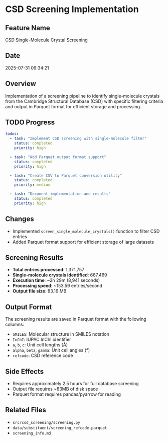 # CSD Screening Implementation

## Feature Name
CSD Single-Molecule Crystal Screening

## Date
2025-07-31 09:34:21

## Overview
Implementation of a screening pipeline to identify single-molecule crystals from the Cambridge Structural Database (CSD) with specific filtering criteria and output in Parquet format for efficient storage and processing.

## TODO Progress
```yaml
todos:
  - task: "Implement CSD screening with single-molecule filter"
    status: completed
    priority: high

  - task: "Add Parquet output format support"
    status: completed
    priority: high

  - task: "Create CSV to Parquet conversion utility"
    status: completed
    priority: medium

  - task: "Document implementation and results"
    status: completed
    priority: high
```

## Changes
- Implemented `screen_single_molecule_crystals()` function to filter CSD entries
- Added Parquet format support for efficient storage of large datasets

## Screening Results
- **Total entries processed**: 1,371,757
- **Single-molecule crystals identified**: 667,469
- **Execution time**: ~2h 29m (8,941 seconds)
- **Processing speed**: ~153.59 entries/second
- **Output file size**: 83.16 MB

## Output Format
The screening results are saved in Parquet format with the following columns:
- `SMILES`: Molecular structure in SMILES notation
- `InChI`: IUPAC InChI identifier
- `a`, `b`, `c`: Unit cell lengths (Å)
- `alpha`, `beta`, `gamma`: Unit cell angles (°)
- `refcode`: CSD reference code

## Side Effects
- Requires approximately 2.5 hours for full database screening
- Output file requires ~83MB of disk space
- Parquet format requires pandas/pyarrow for reading

## Related Files
- `src/csd_screening/screening.py`
- `data/substituent/screening_refcode.parquet`
- `screening_info.md`
